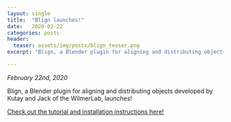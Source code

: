 ```yaml
---
layout: single
title:  "Blign launches!"
date:   2020-02-22
categories: posts
header:
  teaser: assets/img/posts/blign_teaser.png
excerpt: "Blign, a Blender plugin for aligning and distributing objects developed by Kutay and Jack of the WilmerLab, launches!"

---
```

*February 22nd, 2020*

Blign, a Blender plugin for aligning and distributing objects developed by Kutay and Jack of the WilmerLab, launches!

[Check out the tutorial and installation instructions here!](https://jack-cooke.github.io/blign/)
